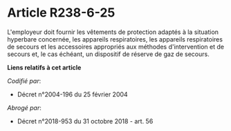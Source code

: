 # Article R238-6-25

L'employeur doit fournir les vêtements de protection adaptés à la situation hyperbare concernée, les appareils respiratoires,
les appareils respiratoires de secours et les accessoires appropriés aux méthodes d'intervention et de secours et, le cas
échéant, un dispositif de réserve de gaz de secours.

**Liens relatifs à cet article**

_Codifié par_:

  - Décret n°2004-196 du 25 février 2004

_Abrogé par_:

  - Décret n°2018-953 du 31 octobre 2018 - art. 56
